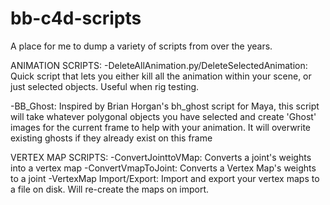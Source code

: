 # bb-c4d-scripts
A place for me to dump a variety of scripts from over the years.


ANIMATION SCRIPTS:
-DeleteAllAnimation.py/DeleteSelectedAnimation: Quick script that lets you either kill all the animation within your scene, or just selected objects. Useful when rig testing.

-BB_Ghost: Inspired by Brian Horgan's bh_ghost script for Maya, this script will take whatever polygonal objects you have selected and create 'Ghost' images for the current frame to help with your animation. It will overwrite existing ghosts if they already exist on this frame

VERTEX MAP SCRIPTS:
-ConvertJointtoVMap: Converts a joint's weights into a vertex map
-ConvertVmapToJoint: Converts a Vertex Map's weights to a joint
-VertexMap Import/Export: Import and export your vertex maps to a file on disk. Will re-create the maps on import. 
